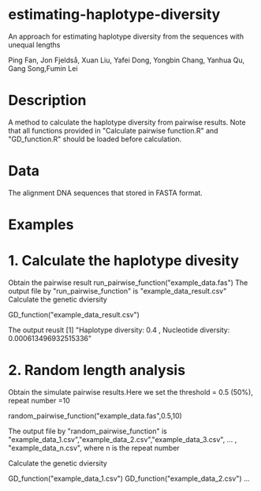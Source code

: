 # estimating-haplotype-diversity
An approach for estimating haplotype diversity from the sequences with unequal lengths

Ping Fan, Jon Fjeldså, Xuan Liu, Yafei Dong, Yongbin Chang, Yanhua Qu, Gang Song,Fumin Lei

# Description
A method to calculate the haplotype diversity from pairwise results. Note that all functions provided in "Calculate pairwise function.R" and "GD_function.R" should be loaded before calculation.

# Data
The alignment DNA sequences that  stored in FASTA format.

# Examples
# 1. Calculate the haplotype divesity 
 Obtain the pairwise result
run_pairwise_function("example_data.fas")
The output file by "run_pairwise_function" is "example_data_result.csv"
Calculate the genetic dviersity 

GD_function("example_data_result.csv")

The output reuslt 
[1] "Haplotype diversity: 0.4 , Nucleotide diversity: 0.000613496932515336"


# 2. Random length analysis
Obtain the simulate pairwise results.Here we set the threshold = 0.5 (50%), repeat number =10

random_pairwise_function("example_data.fas",0.5,10) 

The output file by "random_pairwise_function" is "example_data_1.csv","example_data_2.csv","example_data_3.csv", ... , "example_data_n.csv", where n is the repeat number

Calculate the genetic dviersity 


GD_function("example_data_1.csv")
GD_function("example_data_2.csv")
...
